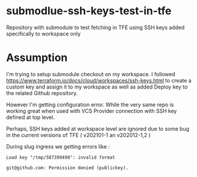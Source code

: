 # submodlue-ssh-keys-test-in-tfe
Repository with submodule  to test fetching in TFE using SSH keys added specifically to workspace only

# Assumption

I'm trying to setup submodule checkout on my workspace. I followed https://www.terraform.io/docs/cloud/workspaces/ssh-keys.html to create a custom key and assign it to my workspace as well as added Deploy key to the related Github repository.

However I'm getting configuration error. While the very same repo is working great when used with VCS Provider connection with SSH key defined at top level.

Perhaps, SSH keys added at workspace level are ignored due to some bug in the current versions of TFE ( v202101-1 an v202012-1,2 )

During slug ingress we getting errors like : 

```
Load key "/tmp/587399498": invalid format

git@github.com: Permission denied (publickey).
```

